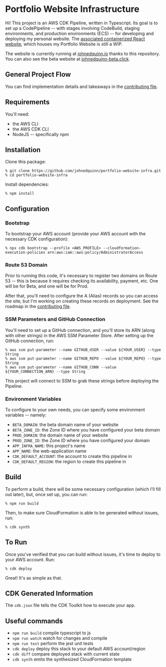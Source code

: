 # Portfolio Website Infrastructure

Hi! This project is an AWS CDK Pipeline, written in Typescript. Its goal is to set up a CodePipeline -- with stages involving CodeBuild, staging environments, and production environments (ECS) -- for developing and deploying my personal website. The [associated containerized React website](https://www.github.com/johnedquinn/portfolio-website), which houses my Portfolio Website is still a WIP.

The website is currently running at [johnedquinn.io](https://johnedquinn.io) thanks to this repository. You can also see the beta website at [johnedquinn-beta.click](http://johnedquinn-beta.click).

## General Project Flow

You can find implementation details and takeaways in the [contributing file](./CONTRIBUTING.md).

## Requirements

You'll need:
- the AWS CLI
- the AWS CDK CLI
- NodeJS -- specifically npm

## Installation

Clone this package:
```console
% git clone https://github.com/johnedquinn/portfolio-website-infra.git
% cd portfolio-website-infra
```

Install dependencies:
```console
% npm install
```

## Configuration

### Bootstrap

To bootstrap your AWS account (provide your AWS account with the necessary CDK configuration):
```console
% npx cdk bootstrap --profile <AWS_PROFILE> --cloudformation-execution-policies arn:aws:iam::aws:policy/AdministratorAccess
```

### Route 53 Domain

Prior to running this code, it's necessary to register two domains on Route 53 -- this is because it requires checking its availability, payment, etc. One will be for Beta, and one will be for Prod.

After that, you'll need to configure the A (Alias) records so you can access the site, but I'm working on creating these records on deployment. See the roadmap in the [contributing file](./CONTRIBUTING.md).

### SSM Parameters and GitHub Connection

You'll need to set up a GitHub connection, and you'll store its ARN (along with other strings) in the AWS SSM Parameter Store. After setting up the GitHub connection, run:
```console
% aws ssm put-parameter --name GITHUB_USER --value ${YOUR_USER} --type String
% aws ssm put-parameter --name GITHUB_REPO --value ${YOUR_REPO} --type String
% aws ssm put-parameter --name GITHUB_CONN --value ${YOUR_CONNECTION_ARN} --type String
```

This project will connect to SSM to grab these strings before deploying the Pipeline.

### Environment Variables

To configure to your own needs, you can specify some environment variables -- namely:
- `BETA_DOMAIN`: the beta domain name of your website
- `BETA_ZONE_ID`: the Zone ID where you have configured your beta domain
- `PROD_DOMAIN`: the domain name of your website
- `PROD_ZONE_ID`: the Zone ID where you have configured your domain
- `APP_INFRA_NAME`: this project's name
- `APP_NAME`: the web-application name
- `CDK_DEFAULT_ACCOUNT`: the account to create this pipeline in
- `CDK_DEFAULT_REGION`: the region to create this pipeline in

## Build

To perform a build, there will be some necessary configuration (which I'll fill out later), but, once set up, you can run:
```console
% npm run build
```

Then, to make sure CloudFormation is able to be generated without issues, run:
```console
% cdk synth
```

## To Run

Once you've verified that you can build without issues, it's time to deploy to your AWS account. Run:
```console
% cdk deploy
```

Great! It's as simple as that.

## CDK Generated Information

The `cdk.json` file tells the CDK Toolkit how to execute your app.

## Useful commands

 * `npm run build`   compile typescript to js
 * `npm run watch`   watch for changes and compile
 * `npm run test`    perform the jest unit tests
 * `cdk deploy`      deploy this stack to your default AWS account/region
 * `cdk diff`        compare deployed stack with current state
 * `cdk synth`       emits the synthesized CloudFormation template
